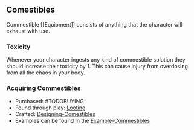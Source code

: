 ## Comestibles
Commestible [[Equipment]] consists of anything that the character will exhaust with use.

### Toxicity
Whenever your character ingests any kind of commestible solution they should increase their toxicity by 1. This can cause injury from overdosing from all the chaos in your body.

### Acquiring Commestibles
* Purchased: #TODOBUYING
* Found through play: [Looting](Equipment.md#Looting)
* Crafted: [Designing-Comestibles](Designing-Comestibles.md)
* Examples can be found in the [Example-Commestibles](Example-Commestibles.md)

